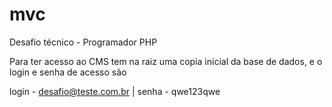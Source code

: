 # mvc
Desafio técnico - Programador PHP

Para ter acesso ao CMS tem na raiz uma copia inicial da base de dados, e o login e senha de acesso são

login - desafio@teste.com.br | senha - qwe123qwe

